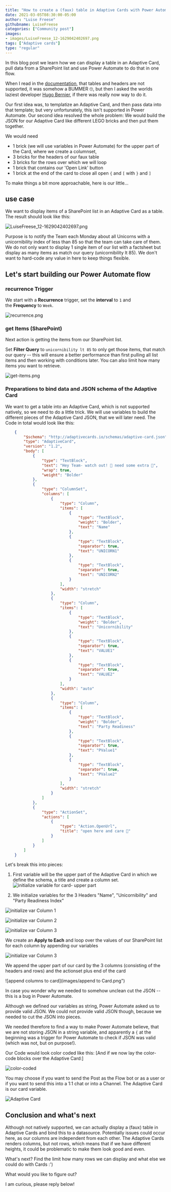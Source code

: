 ```yaml
---
title: "How to create a (faux) table in Adaptive Cards with Power Automate"
date: 2021-03-05T08:30:00-05:00
author: "Luise Freese"
githubname: LuiseFreese
categories: ["Community post"]
images:
- images/LuiseFreese_12-1629042402697.png
tags: ["Adaptive cards"]
type: "regular"
---
```


In this blog post we learn how we can display a table in an Adaptive Card, pull data from a SharePoint list and use Power Automate to do that in one flow.

When I read in the [documentation](https://learn.microsoft.com/adaptive-cards/authoring-cards/text-features), that tables and headers are not supported, it was somehow a BUMMER 🙄, but then I asked the worlds laziest developer [Hugo Bernier](https://twitter.com/bernierh), if there was really now way to do it.

Our first idea was, to templatize an Adaptive Card, and then pass data into that template; but very unfortunately, this isn't supported in Power Automate. Our second idea resolved the whole problem: We would build the JSON for our Adaptive Card like different LEGO bricks and then put them together.

We would need

-   1 brick (we will use variables in Power Automate) for the upper part
    of the Card, where we create a columnset,
-   3 bricks for the headers of our faux table
-   3 bricks for the rows over which we will loop
-   1 brick that contains our 'Open Link' button
-   1 brick at the end of the card to close all open `{` and `[` with `}` and `]`

To make things a bit more approachable, here is our little...

## use case

We want to display items of a SharePoint list in an Adaptive Card as a table. The result should look like this:

![LuiseFreese_12-1629042402697.png](images/LuiseFreese_12-1629042402697.png)

Purpose is to notify the Team each Monday about all Unicorns with a unicornibility index of less than 85 so that the team can take care of them. We do not only want to display 1 single item of our list with a factsheet but display as many items as match our query (unicornibility lt 85). We don't want to hard-code any value in here to keep things flexible.

## Let's start building our Power Automate flow

### recurrence Trigger

We start with a **Recurrence** trigger, set the **interval** to `1` and
the **Frequency** to `Week`.

![recurrence.png](images/recurrence.png)


### get Items (SharePoint)

Next action is getting the items from our SharePoint list.

Set **Filter
Query** to `unicornibility lt 85` to only get those items, that match
our query -- this will ensure a better performance than first pulling
all list items and then working with conditions later. You can also
limit how many items you want to retrieve.



![get-items.png](images/get-items.png)

### Preparations to bind data and JSON schema of the Adaptive Card

We want to get a table into an Adaptive Card, which is not supported
natively, so we need to do a little trick. We will use variables to
build the different pieces of the Adaptive Card JSON, that we will later
need. The Code in total would look like this:  

```json
    {
        "$schema": "http://adaptivecards.io/schemas/adaptive-card.json",
        "type": "AdaptiveCard",
        "version": "1.2",
        "body": [
            {
                "type": "TextBlock",
                "text": "Hey Team- watch out! 🦄 need some extra 💖",
                "wrap": true,
                "weight": "Bolder"
            },
            {
                "type": "ColumnSet",
                "columns": [
                    {
                        "type": "Column",
                        "items": [
                            {
                                "type": "TextBlock",
                                "weight": "Bolder",
                                "text": "Name"
                            },
                            {
                                "type": "TextBlock",
                                "separator": true,
                                "text": "UNICORN1"
                            },
                            {
                                "type": "TextBlock",
                                "separator": true,
                                "text": "UNICORN2"
                            }
                        ],
                        "width": "stretch"
                    },
                    {
                        "type": "Column",
                        "items": [
                            {
                                "type": "TextBlock",
                                "weight": "Bolder",
                                "text": "Unicornibility"
                            },
                            {
                                "type": "TextBlock",
                                "separator": true,
                                "text": "VALUE1"
                            },
                            {
                                "type": "TextBlock",
                                "separator": true,
                                "text": "VALUE2"
                            }
                        ],
                        "width": "auto"
                    },
                    {
                        "type": "Column",
                        "items": [
                            {
                                "type": "TextBlock",
                                "weight": "Bolder",
                                "text": "Party Readiness"
                            },
                            {
                                "type": "TextBlock",
                                "separator": true,
                                "text": "PValue1"
                            },
                            {
                                "type": "TextBlock",
                                "separator": true,
                                "text": "PValue2"
                            }
                        ],
                        "width": "stretch"
                    }
                ]
            },
            {
                "type": "ActionSet",
                "actions": [
                    {
                        "type": "Action.OpenUrl",
                        "title": "open here and care 💖"
                    }
                ]
            }
        ]
    }
```

Let's break this into pieces:

1. First variable will be the upper part of the Adaptive Card in which
    we define the schema, a title and create a column set. 
![initialize variable for card- upper part](images/varCard-initialize.png)

2. We initialize variables for the 3 Headers "Name", "Unicornibility" and
"Party Readiness Index"

![initialize var Column 1](images/varColumn1-initialize.png)

![initialize var Column 2](images/varColumn2-initialize.png)

![initialize var Column 3](images/varColumn3-initialize.png)

We create an **Apply to Each** and loop over the values of our
SharePoint list for each column by appending our variables

![initialize var Column 3](images/apply-to-each.png)

We append the upper part of our card by the 3 columns (consisting of the headers and rows) and the actionset plus end of the card

![append columns to card](images/append to Card.png")

In case you wonder why we needed to somehow unclean cut the JSON -- this is a bug in Power Automate.

Although we defined our variables as string, Power Automate asked us to provide valid JSON. We could not provide valid JSON though, because we needed to cut the JSON into pieces.

We needed therefore to find a way to make Power Automate believe, that we are not storing JSON in a string variable, and apparently a `{` at the beginning was a trigger for Power Automate to check if JSON was valid (which was not, but on purpose!).

Our Code would look color coded like this: [And if we now lay the color-code blocks over the Adaptive Card:]

![color-coded](images/V2color-coded.png)

You may choose if you want to send the Post as the Flow bot or as a user or if you want to send this into a 1:1 chat or into a Channel. The Adaptive Card is our card variable.

![Adaptive Card](images/card.png)

## Conclusion and what's next

Although not natively supported, we can actually display a (faux) table in Adaptive Cards and bind this to a datasource. Potentially issues could occur here, as our columns are independent from each other. The Adaptive Cards renders columns, but not rows, which means that if we have different heights, it could be problematic to make them look good and even.

What's next? Find the limit how many rows we can display and
what else we could do with Cards :')

What would you like to figure out?

I am curious, please reply below!
